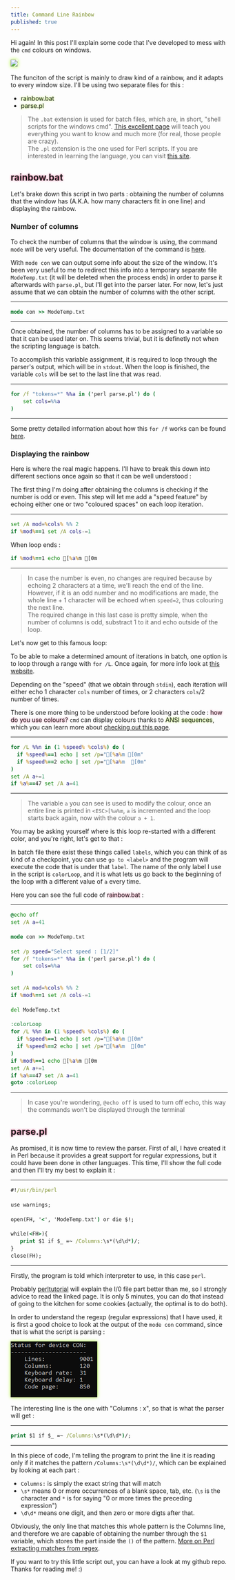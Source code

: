 ```yaml
---
title: Command Line Rainbow
published: true
---
```


Hi again! In this post I'll explain some code that I've developed to mess with the `cmd` colours on windows.

<img src="https://user-images.githubusercontent.com/74323383/126896875-0ae9ac47-6c8d-45e7-a427-db4c3e22cc03.png" class="border" />

The funciton of the script is mainly to draw kind of a rainbow, and it adapts to every window size.
I'll be using two separate files for this :

* <span class="green">rainbow.bat</span>
* <span class="green">parse.pl</span>

>The `.bat` extension is used for batch files, which are, in short, "shell scripts for the windows cmd". [This excellent page](https://www.robvanderwoude.com/)  will teach you everything you want to know and much more (for real, those people are crazy).<br>
>The `.pl` extension is the one used for Perl scripts. If you are interested in learning the language, you can visit [this site](https://www.perltutorial.org/).<br>

## <span class="pink">rainbow.bat</span>

Let's brake down this script in two parts : obtaining the number of columns that the window has (A.K.A. how many characters fit in one line) and displaying the rainbow.

### Number of columns

To check the number of columns that the window is using, the command `mode` will be very useful. The documentation of the command is [here](https://docs.microsoft.com/en-us/windows-server/administration/windows-commands/mode).

With `mode con` we can output some info about the size of the window. It's been very useful to me to redirect this info into a temporary separate file `ModeTemp.txt` (it will be deleted when the process ends) in order to parse it afterwards with `parse.pl`, but I'll get into the parser later. For now, let's just assume that we can obtain the number of columns with the other script.
* * *
```bat
mode con >> ModeTemp.txt
```
* * *

Once obtained, the number of columns has to be assigned to a variable so that it can be used later on. This seems trivial, but it is definetly not when the scripting language is batch.

To accomplish this variable assignment, it is required to loop through the parser's output, which will be in `stdout`. When the loop is finished, the variable `cols` will be set to the last line that was read.

* * *
```bat
for /f "tokens=*" %%a in ('perl parse.pl') do (
    set cols=%%a
)
```
* * *

Some pretty detailed information about how this `for /f` works can be found [here](https://ss64.com/nt/for_f.html).

### Displaying the rainbow

Here is where the real magic happens. I'll have to break this down into different sections once again so that it can be well understood :

The first thing I'm doing after obtaining the columns is checking if the number is odd or even. This step will let me add a "speed feature" by echoing either one or two "coloured spaces" on each loop iteration.
* * *
```bat
set /A mod=%cols% %% 2
if %mod%==1 set /A cols-=1
```
When loop ends :
```bat
if %mod%==1 echo [%a%m [0m
```
* * *
>In case the number is even, no changes are required because by echoing 2 characters at a time, we'll reach the end of the line.<br>
>However, if it is an odd number and no modifications are made, the whole line + 1 character will be echoed when `speed=2`, thus colouring the next line.<br>
>The required change in this last case is pretty simple, when the number of columns is odd, substract 1 to it and echo outside of the loop.<br>

Let's now get to this famous loop:

To be able to make a determined amount of iterations in batch, one option is to loop through a range with `for /L`. Once again, for more info look at [this website](https://ss64.com/nt/for_l.html).

Depending on the "speed" (that we obtain through `stdin`), each iteration will either echo 1 character `cols` number of times, or 2 characters `cols`/2 number of times.

There is one more thing to be understood before looking at the code : <span class="pink">how do you use colours?</span> `cmd` can display colours thanks to <span class="green">ANSI sequences</span>, which you can learn more about [checking out this page](https://www.robvanderwoude.com/ansi.php).

* * *
```bat
for /L %%n in (1 %speed% %cols%) do (
  if %speed%==1 echo | set /p="[%a%m [0m"
  if %speed%==2 echo | set /p="[%a%m  [0m"
)
set /A a+=1
if %a%==47 set /A a=41
```
* * *
>The variable `a` you can see is used to modify the colour, once an entire line is printed in `<ESC>[%a%m`, `a` is incremented and the loop starts back again, now with the colour `a + 1`.

You may be asking yourself where is this loop re-started with a different color, and you're right, let's get to that :

In batch file there exist these things called `labels`, which you can think of as kind of a checkpoint, you can use `go to <label>` and the program will execute the code that is under that `label`.
The name of the only label I use in the script is `colorLoop`, and it is what lets us go back to the beginning of the loop with a different value of `a` every time.

Here you can see the full code of <span class="pink">rainbow.bat</span> :
* * *
```bat
@echo off
set /A a=41

mode con >> ModeTemp.txt

set /p speed="Select speed : [1/2]"
for /f "tokens=*" %%a in ('perl parse.pl') do (
    set cols=%%a
)

set /A mod=%cols% %% 2
if %mod%==1 set /A cols-=1

del ModeTemp.txt

:colorLoop
for /L %%n in (1 %speed% %cols%) do (
  if %speed%==1 echo | set /p="[%a%m [0m"
  if %speed%==2 echo | set /p="[%a%m  [0m"
)
if %mod%==1 echo [%a%m [0m
set /A a+=1
if %a%==47 set /A a=41
goto :colorLoop
```
* * *
>In case you're wondering, `@echo off` is used to turn off echo, this way the commands won't be displayed through the terminal

## <span class="pink">parse.pl</span>

As promised, it is now time to review the parser. First of all, I have created it in Perl because it provides a great support for regular expressions, but it could have been done in other languages.
This time, I'll show the full code and then I'll try my best to explain it :

* * *
```bat
#!/usr/bin/perl

use warnings;

open(FH, '<', 'ModeTemp.txt') or die $!;

while(<FH>){
   print $1 if $_ =~ /Columns:\s*(\d\d*)/;
}
close(FH);
```
* * *

Firstly, the program is told which interpreter to use, in this case `perl`.

Probably [perltutorial](https://www.perltutorial.org/perl-open-file/) will explain the I/0 file part better than me, so I strongly advice to read the linked page. It is only 5 minutes, you can do that instead of going to the kitchen for some cookies (actually, the optimal is to do both).

In order to understand the regexp (regular expressions) that I have used, it is first a good choice to look at the output of the `mode con` command, since that is what the script is parsing :

<img src="https://github.com/peixetlift/peixetlift.github.io/blob/master/assets/2021-07-25%2016_03_04-Window.png" class="border" />

The interesting line is the one with "Columns : x", so that is what the parser will get :

* * *
```bat
print $1 if $_ =~ /Columns:\s*(\d\d*)/;
```
* * *
In this piece of code, I'm telling the program to print the line it is reading only if it matches the pattern `/Columns:\s*(\d\d*)/`, which can be explained by looking at each part :
* `Columns:` is simply the exact string that will match
* `\s*` means 0 or more occurrences of a blank space, tab, etc. (`\s` is the character and `*` is for saying "0 or more times the preceding expression")
* `\d\d*` means one digit, and then zero or more digts after that.

Obviously, the only line that matches this whole pattern is the Columns line, and therefore we are capable of obtaining the number through the `$1` variable, which stores the part inside the `()` of the pattern. [More on Perl extracting matches from regex](https://www.perltutorial.org/regular-expression-extracting-matches/).

If you want to try this little script out, you can have a look at my github repo. Thanks for reading me! :)
<style>
  .border {   
  border-width: 0px;
  border-color: #7FFF00;
  border-style: groove;
  box-shadow: 0px 0px 8px #ADFF2F} 
 .green {
 text-shadow : 0px 0px 4px #ADFF2F }
 .pink {
 text-shadow : 0px 0px 4px #ff6699 }
</style>
